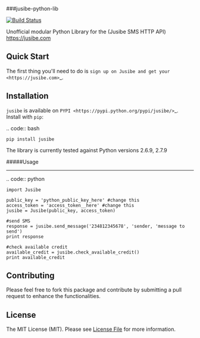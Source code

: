 ###jusibe-python-lib

[![Build Status](https://travis-ci.org/michaelokuboyejo/jusibe-python-lib.svg?branch=master)](https://travis-ci.org/michaelokuboyejo/jusibe-python-lib)

Unofficial modular Python Library for the (Jusibe SMS HTTP API) <https://jusibe.com>



Quick Start
-------------

The first thing you'll need to do is `sign up on Jusibe and get your 
<https://jusibe.com>`_.

Installation
------------

`jusibe` is available on `PYPI <https://pypi.python.org/pypi/jusibe/>`_.
Install with ``pip``:

.. code:: bash

    pip install jusibe


The library is currently tested against Python versions 2.6.9, 2.7.9

#####Usage
________

.. code:: python 
	
	import Jusibe
	
	public_key = 'python_public_key_here' #change this
	access_token = 'access_token__here' #change this
	jusibe = Jusibe(public_key, access_token)
	
	#send SMS
	response = jusibe.send_message('234812345678', 'sender, 'message to send')
	print response
	
	#check available credit
	available_credit = jusibe.check_available_credit()
	print available_credit


## Contributing

Please feel free to fork this package and contribute by submitting a pull request to enhance the functionalities.


## License

The MIT License (MIT). Please see [License File](LICENSE.md) for more information.
